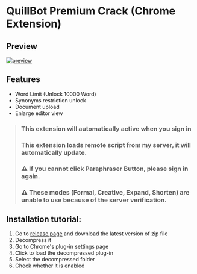 # QuillBot Premium Crack (Chrome Extension)

## Preview

[![preview](https://github.com/blueagler/QuillBot-Premium-Crack/blob/main/preview.png?raw=true "preview")](http://https://github.com/blueagler/QuillBot-Premium-Crack/blob/main/preview.png?raw=true "preview")

## Features

- Word Limit (Unlock 10000 Word)
- Synonyms restriction unlock
- Document upload
- Enlarge editor view

> ### This extension will automatically active when you sign in
> ### This extension loads remote script from my server, it will automatically update.
> ### ⚠️ If you cannot click Paraphraser Button, please sign in again.
> ### ⚠️ These modes (Formal, Creative, Expand, Shorten) are unable to use because of the server verification.

## Installation tutorial:

1. Go to [release page](https://github.com/blueagler/QuillBot-Premium-Crack/releases) and download the latest version of zip file
2. Decompress it
3. Go to Chrome's plug-in settings page
4. Click to load the decompressed plug-in
5. Select the decompressed folder
6. Check whether it is enabled
